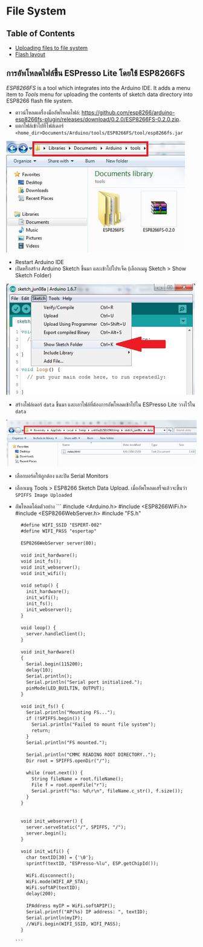 # File  System

## Table of Contents
  * [Uploading files to file system](#uploading-files-to-file-system)
  * [Flash layout](#flash-layout)


## การอัพโหลดไฟล์ขึ้น ESPresso Lite โดยใช้ ESP8266FS

*ESP8266FS* is a tool which integrates into the Arduino IDE. It adds a menu item to *Tools* menu for uploading the contents of sketch data directory into ESP8266 flash file system.

- ดาวน์โหลดเครื่องมืออัพโหลดไฟล์: https://github.com/esp8266/arduino-esp8266fs-plugin/releases/download/0.2.0/ESP8266FS-0.2.0.zip.
- แตกไฟล์เข้าไปที่โฟล์เดอร์ `<home_dir>Documents/Arduino/tools/ESP8266FS/tool/esp8266fs.jar`

![esp8266-fs-tools](esp8266-fs-tools.JPG)

- Restart Arduino IDE
- เปิดหรือสร้าง Arduino Sketch ขึ้นมา และเข้าไปโปรเจ็ค (เลือกเมนู Sketch > Show Sketch Folder) 

![show-sketch-folder](show-sketch.jpg)

- สร้างโฟล์เดอร์ `data` ขึ้นมา และเอาไฟล์ที่ต้องการอัพโหลดเข้าไปใน ESPresso Lite วางไว้ใน `data`

![](data.jpg)



- เลือกบอร์ดให้ถูกต้อง และปิด Serial Monitors
- เลือกเมนู Tools > ESP8266 Sketch Data Upload. เมื่ออัพโหลดเสร็จแล้วจะขึ้นว่า  `SPIFFS Image Uploaded`


- อัพโหลดโค้ดตัวอย่าง
      ```
        #include <Arduino.h>
        #include <ESP8266WiFi.h>
        #include <ESP8266WebServer.h>
        #include "FS.h"

        #define WIFI_SSID "ESPERT-002"
        #define WIFI_PASS "espertap"

        ESP8266WebServer server(80);

        void init_hardware();
        void init_fs();
        void init_webserver();
        void init_wifi();

        void setup() {
          init_hardware();
          init_wifi();
          init_fs();
          init_webserver();
        }

        void loop() {
          server.handleClient();
        }

        void init_hardware()
        {
          Serial.begin(115200);
          delay(10);
          Serial.println();
          Serial.println("Serial port initialized.");
          pinMode(LED_BUILTIN, OUTPUT);
        }

        void init_fs() {
          Serial.println("Mounting FS...");
          if (!SPIFFS.begin()) {
            Serial.println("Failed to mount file system");
            return;
          }
          Serial.println("FS mounted.");

          Serial.println("CMMC READING ROOT DIRECTORY..");
          Dir root = SPIFFS.openDir("/");

          while (root.next()) {
            String fileName = root.fileName();
            File f = root.openFile("r");
            Serial.printf("%s: %d\r\n", fileName.c_str(), f.size());
          }
        }


        void init_webserver() {
          server.serveStatic("/", SPIFFS, "/");
          server.begin();
        }

        void init_wifi() {
          char textID[30] = {'\0'};
          sprintf(textID, "ESPresso-%lu", ESP.getChipId());

          WiFi.disconnect();
          WiFi.mode(WIFI_AP_STA);
          WiFi.softAP(textID);
          delay(200);

          IPAddress myIP = WiFi.softAPIP();
          Serial.printf("AP(%s) IP address: ", textID);
          Serial.println(myIP);
          //WiFi.begin(WIFI_SSID, WIFI_PASS);
        }

      ```